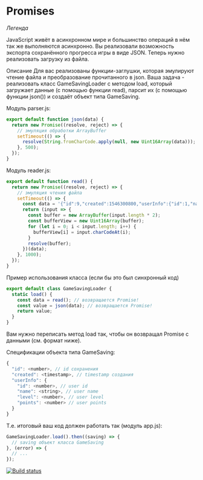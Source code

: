 # Promises

_Легенда_

JavaScript живёт в асинхронном мире и большинство операций в нём так же выполняются асинхронно. Вы реализовали возможность экспорта сохранённого прогресса игры в виде JSON. Теперь нужно реализовать загрузку из файла.

Описание
Для вас реализованы функции-заглушки, которая эмулируют чтение файла и преобразование прочитанного в json. Ваша задача - реализовать класс GameSavingLoader с методом load, который загружает данные (с помощью функции read), парсит их (с помощью функции json()) и создаёт объект типа GameSaving.

Модуль parser.js:
```javascript
export default function json(data) {
  return new Promise((resolve, reject) => {
    // эмуляция обработки ArrayBuffer
    setTimeout(() => {
      resolve(String.fromCharCode.apply(null, new Uint16Array(data)));
    }, 500);
  });
}
```
Модуль reader.js:
```javascript
export default function read() {
  return new Promise((resolve, reject) => {
    // эмуляция чтения файла
    setTimeout(() => {
      const data = '{"id":9,"created":1546300800,"userInfo":{"id":1,"name":"Hitman","level":10,"points":2000}}';
      return (input => {
        const buffer = new ArrayBuffer(input.length * 2);
        const bufferView = new Uint16Array(buffer);
        for (let i = 0; i < input.length; i++) {
          bufferView[i] = input.charCodeAt(i);
        }
        resolve(buffer);
      })(data);
    }, 1000); 
  });
}
```
Пример использования класса (если бы это был синхронный код)
```javascript
export default class GameSavingLoader {
  static load() {
    const data = read(); // возвращается Promise!
    const value = json(data); // возвращается Promise!
    return value;
  }
}
```
Вам нужно переписать метод load так, чтобы он возвращал Promise с данными (см. формат ниже).

Спецификации объекта типа GameSaving:
```javascript
{
  "id": <number>, // id сохранения
  "created": <timestamp>, // timestamp создания
  "userInfo": {
    "id": <number>, // user id
    "name": <string>, // user name
    "level": <number>, // user level
    "points": <number> // user points
  }
}
```
Т.е. итоговый ваш код должен работать так (модуль app.js):
```javascript
GameSavingLoader.load().then((saving) => {
  // saving объект класса GameSaving
}, (error) => {
  // ...
});
```
[![Build status](https://ci.appveyor.com/api/projects/status/do4qgw6xh31399xt/branch/main?svg=true)](https://ci.appveyor.com/project/IPL1987/ajs-promises/branch/main)
